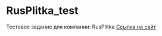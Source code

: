 # RusPlitka_test
Тестовое задание для компании: RusPlitka
<a href="https://artem-andreevich.github.io/RusPlitka_test/">Ссылка на сайт</a>
